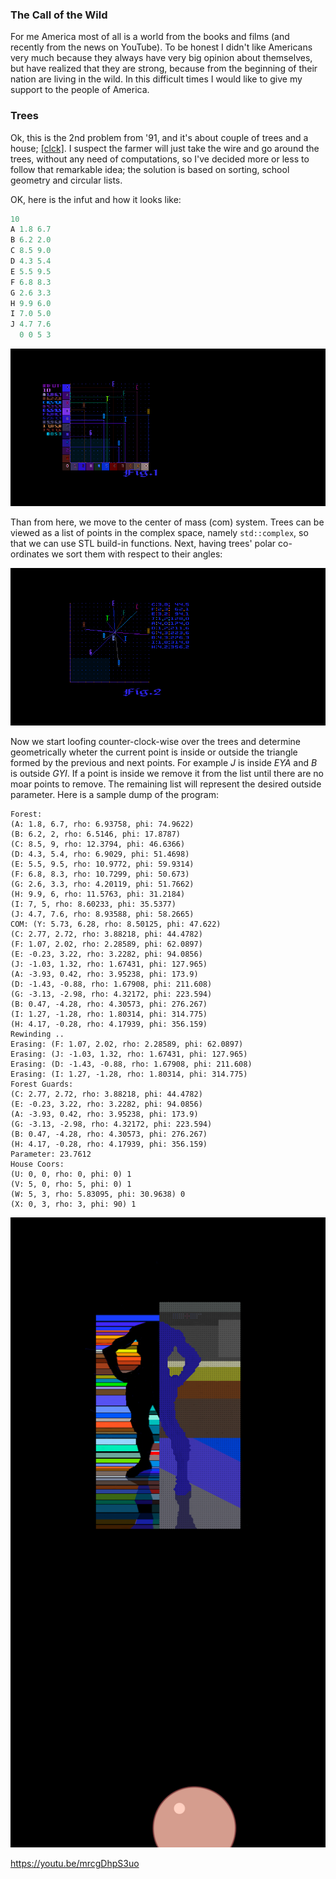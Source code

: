 ### The Call of the Wild

For me America most of all is a world from the books and films (and
recently from the news on YouTube). To be honest I didn't like
Americans very much because they always have very big opinion about
themselves, but have realized that they are strong, because from the
beginning of their nation are living in the wild. In this difficult times
I would like to give my support to the people of America.

### Trees
Ok, this is the 2nd problem from '91, 
and it's about couple of trees and a house;
[[clck]](https://ioinformatics.org/files/ioi1991round1.pdf).
I suspect the farmer will just take the wire and go around the trees,
without any need of computations, so I've decided more or less to follow that
remarkable idea; the solution is based on sorting, school geometry and circular lists.

OK, here is the infut and how it looks like:
```C++
10
A 1.8 6.7
B 6.2 2.0
C 8.5 9.0
D 4.3 5.4
E 5.5 9.5
F 6.8 8.3
G 2.6 3.3
H 9.9 6.0
I 7.0 5.0
J 4.7 7.6
  0 0 5 3
```

![](pix/Trees_01.png)

Than from here, we move to the center of mass (com) system. Trees can be
viewed as a list of points in the complex space, namely ``std::complex``, so that
we can use STL build-in functions. Next, having trees' polar co-ordinates we sort
them with respect to their angles:

![](pix/Trees2.png)

Now we start loofing counter-clock-wise over the trees and determine geometrically
wheter the current point is inside or outside the triangle formed by the previous
and next points. For example *J* is inside *EYA* and *B* is outside *GYI*. If a
point is inside we remove it from the list until there are no moar points to remove.
The remaining list will represent the desired outside parameter. Here is a sample
dump of the program:
```
Forest:
(A: 1.8, 6.7, rho: 6.93758, phi: 74.9622)
(B: 6.2, 2, rho: 6.5146, phi: 17.8787)
(C: 8.5, 9, rho: 12.3794, phi: 46.6366)
(D: 4.3, 5.4, rho: 6.9029, phi: 51.4698)
(E: 5.5, 9.5, rho: 10.9772, phi: 59.9314)
(F: 6.8, 8.3, rho: 10.7299, phi: 50.673)
(G: 2.6, 3.3, rho: 4.20119, phi: 51.7662)
(H: 9.9, 6, rho: 11.5763, phi: 31.2184)
(I: 7, 5, rho: 8.60233, phi: 35.5377)
(J: 4.7, 7.6, rho: 8.93588, phi: 58.2665)
COM: (Y: 5.73, 6.28, rho: 8.50125, phi: 47.622)
(C: 2.77, 2.72, rho: 3.88218, phi: 44.4782)
(F: 1.07, 2.02, rho: 2.28589, phi: 62.0897)
(E: -0.23, 3.22, rho: 3.2282, phi: 94.0856)
(J: -1.03, 1.32, rho: 1.67431, phi: 127.965)
(A: -3.93, 0.42, rho: 3.95238, phi: 173.9)
(D: -1.43, -0.88, rho: 1.67908, phi: 211.608)
(G: -3.13, -2.98, rho: 4.32172, phi: 223.594)
(B: 0.47, -4.28, rho: 4.30573, phi: 276.267)
(I: 1.27, -1.28, rho: 1.80314, phi: 314.775)
(H: 4.17, -0.28, rho: 4.17939, phi: 356.159)
Rewinding ..
Erasing: (F: 1.07, 2.02, rho: 2.28589, phi: 62.0897)
Erasing: (J: -1.03, 1.32, rho: 1.67431, phi: 127.965)
Erasing: (D: -1.43, -0.88, rho: 1.67908, phi: 211.608)
Erasing: (I: 1.27, -1.28, rho: 1.80314, phi: 314.775)
Forest Guards:
(C: 2.77, 2.72, rho: 3.88218, phi: 44.4782)
(E: -0.23, 3.22, rho: 3.2282, phi: 94.0856)
(A: -3.93, 0.42, rho: 3.95238, phi: 173.9)
(G: -3.13, -2.98, rho: 4.32172, phi: 223.594)
(B: 0.47, -4.28, rho: 4.30573, phi: 276.267)
(H: 4.17, -0.28, rho: 4.17939, phi: 356.159)
Parameter: 23.7612
House Coors:
(U: 0, 0, rho: 0, phi: 0) 1
(V: 5, 0, rho: 5, phi: 0) 1
(W: 5, 3, rho: 5.83095, phi: 30.9638) 0
(X: 0, 3, rho: 3, phi: 90) 1
```

![](pix/sketch2.png)

https://youtu.be/mrcgDhpS3uo

